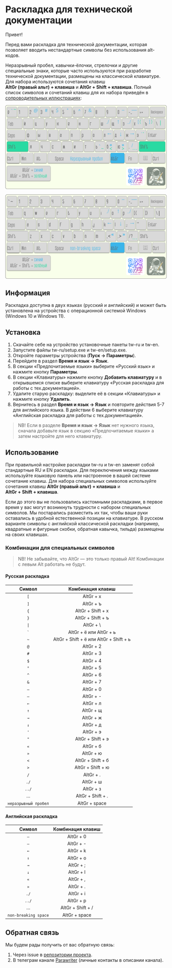 # Раскладка для технической документации

Привет!

Перед вами раскладка для технической документации, которая позволяет вводить нестандартные символы без использования alt-кодов.

Неразрывный пробел, кавычки-ёлочки, стрелочки и другие специальные знаки, которые часто используются при разработке технической документации, размещены на классической клавиатуре. Для набора используются сочетания клавиш **AltGr (правый альт) + клавиша** и **AltGr + Shift + клавиша**. Полный список символов и сочетаний клавиш для их набора приведён в [сопроводительных иллюстрациях](images):

![](images/layout-2.0-rus.png)

![](images/layout-2.0-eng.png)

## Информация

Раскладка доступна в двух языках (русский и английский) и может быть установлена на устройства с операционной системой Windows (Windows 10 и Windows 11).

## Установка

1. Скачайте себе на устройство установочные пакеты tw-ru и tw-en.
2. Запустите файлы tw-ru/setup.exe и tw-en/setup.exe.
3. Откройте параметры устройства (**Пуск → Параметры**).
4. Перейдите в раздел **Время и язык → Язык**.
5. В секции «Предпочитаемые языки» выберите «Русский язык» и нажмите кнопку **Параметры**.
6. В секции «Клавиатуры» нажмите кнопку **Добавить клавиатуру** и в открывшемся списке выберите клавиатуру «Русская раскладка для работы с тех.документацией».
7. Удалите старую раскладку: выделите её в секции «Клавиатуры» и нажмите кнопку **Удалить**.
8. Вернитесь в раздел **Время и язык → Язык** и повторите действия 5-7 для английского языка. В действии 6 выберите клавиатуру «Английская раскладка для работы с тех.документацией».

>NB! Если в разделе **Время и язык → Язык** нет нужного языка, сначала добавьте язык в секцию «Предпочитаемые языки» а затем настройте для него клавиатуру.

## Использование

При правильной настройке раскладки tw-ru и tw-en заменят собой стандартные RU и EN раскладки. Для переключения между языками используйте языковую панель или настроенное в вашей системе сочетание клавиш.
Для набора специальных символов используйте сочетания клавиш **AltGr (правый альт) + клавиша** и **AltGr + Shift + клавиша**.

Если до этого вы не пользовались кастомными раскладками, в первое время у вас могут возникнуть трудности с набором специальных символов. Мы постарались разместить их так, чтобы ваши руки оставались в удобной естественной позиции на клавиатуре. В русском варианте символы с английской классической раскладки (например, квадратные и фигурные скобки, обратная кавычка, тильда) размещены на своих клавишах.

### Комбинации для специальных символов

>NB! Не забывайте, что AltGr — это только правый Alt! Комбинации с левым Alt работать не будут.

#### Русская раскладка

|Символ |Комбинация клавиш |
|:-----:|:----------------:|
|`[`    |AltGr + х         |
|`]`    |AltGr + ъ         |
|`{`    |AltGr + Shift + х |
|`}`    |AltGr + Shift + ъ |
|`\|`   |AltGr + \         |
|`` ` ``|AltGr + ё или AltGr + ь |
|`~`    |AltGr + Shift + ё или AltGr + Shift + ь |
|`@`    |AltGr + 2         |
|`#`    |AltGr + 3         |
|`$`    |AltGr + 4         |
|`°`    |AltGr + 5         |
|`^`    |AltGr + 6         |
|`&`    |AltGr + 7         |
|`–`    |AltGr + 0         |
|`—`    |AltGr + -         |
|`←`    |AltGr + л         |
|`↑`    |AltGr + щ         |
|`→`    |AltGr + ж         |
|`↓`    |AltGr + д         |
|`'`    |AltGr + э         |
|`"`    |AltGr + Shift + э |
|`«`    |AltGr + б         |
|`»`    |AltGr + ю         |
|`<`    |AltGr + Shift + б |
|`>`    |AltGr + Shift + ю |
|`/`    |AltGr + .         |
|`./`   |AltGr + ш         |
|`../`  |AltGr + з         |
|…      |AltGr + Shift + . |
|`неразрывный пробел` |AltGr + space |

#### Английская раскладка

|Символ |Комбинация клавиш |
|:-----:|:----------------:|
|`–`    |AltGr + 0         |
|`—`    |AltGr + -         |
|`←`    |AltGr + k         |
|`↑`    |AltGr + o         |
|`→`    |AltGr + ;         |
|`↓`    |AltGr + l         |
|`«`    |AltGr + ,         |
|`»`    |AltGr + .         |
|`./`   |AltGr + i         |
|`../`  |AltGr + p         |
|…      |AltGr + Shift + / |
|`non-breaking space` |AltGr + space |

## Обратная связь

Мы будем рады получить от вас обратную связь:

1. Через issue в [репозитории проекта](https://github.com/novillero/tech-layout/issues).
2. В телеграм канале [Parawriter](https://t.me/parawriter) (личные контакты в описании канала).
